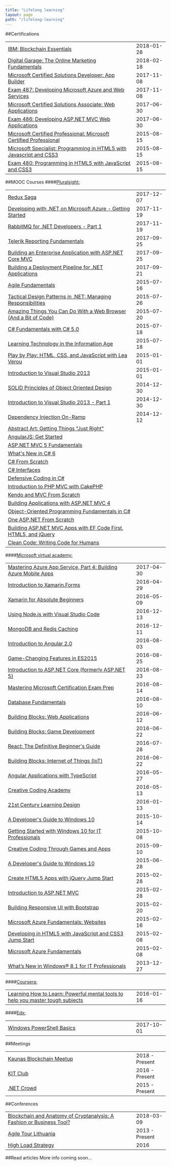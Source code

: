 ```yaml
---
title: "Lifelong learning"
layout: page
path: "/lifelong-learning"
---
```


##Certifications</h2>
<table style="width: 100%">
    <colgroup>
       <col span="1" width="80%">
       <col span="1" width="20%">
    </colgroup>
    <thead>
    </thead>
    <tbody>
        <tr>
            <td><a target="_blank" href="https://www.youracclaim.com/badges/e2b1e93a-2b91-4b0d-9eb4-51036aaff606/linked_in_profile">IBM: Blockchain Essentials</a></td>
            <td>2018-01-28</td>
        </tr>
        <tr>
            <td><a target="_blank" href="https://1drv.ms/b/s!AhQWgU5OurTKjIEiATRJODl12UhxiA">Digital Garage: The Online Marketing Fundamentals</a></td>
            <td>2018-02-18</td>
        </tr>
        <tr>
            <td><a target="_blank" href="https://www.youracclaim.com/badges/702c4ea5-13a1-4282-998d-a0e80a410419/linked_in_profile">Microsoft Certified Solutions Developer: App Builder</a></td>
            <td>2017-11-08</td>
        </tr>
        <tr>
            <td><a target="_blank" href="https://www.youracclaim.com/badges/fc3485bb-bf95-45dd-a380-ba69ba7de718/linked_in_profile">Exam 487: Developing Microsoft Azure and Web Services</a></td>
            <td>2017-11-08</td>
        </tr>
        <tr>
            <td><a target="_blank" href="https://www.youracclaim.com/badges/7c743e24-de83-4ad1-bc31-8a7420538f9f">Microsoft Certified Solutions Associate: Web Applications</a></td>
            <td>2017-06-30</td>
        </tr>
        <tr>
            <td><a target="_blank" href="https://www.youracclaim.com/badges/2bbe4b67-414a-426c-b535-d7e61341cb63">Exam 486: Developing ASP.NET MVC Web Applications</a></td>
            <td>2017-06-30</td>
        </tr>
        <tr>
            <td><a target="_blank" href="https://www.microsoft.com/en-us/learning/microsoft-certified-professional.aspx">Microsoft Certified Professional: Microsoft Certified Professional</a></td>
            <td>2015-08-15</td>
        </tr>
        <tr>
            <td><a target="_blank" href="https://www.youracclaim.com/badges/d6d79c1c-b26b-4f53-b2b6-2b7494a3f6c0">Microsoft Specialist: Programming in HTML5 with Javascript and CSS3</a></td>
            <td>2015-08-15</td>
        </tr>
        <tr>
            <td><a target="_blank" href="https://www.youracclaim.com/badges/d6d79c1c-b26b-4f53-b2b6-2b7494a3f6c0">Exam 480: Programming in HTML5 with JavaScript and CSS3</a></td>
            <td>2015-08-15</td>
        </tr>
    </tbody>
</table>

##MOOC Courses</h2>
####[Pluralsight:](https://app.pluralsight.com/)
<table style="width: 100%">
    <colgroup>
       <col span="1" width="80%">
       <col span="1" width="20%">
    </colgroup>
    <thead>
    </thead>
    <tbody>
        <tr>
            <td><a href="#">Redux Saga</a></td>
            <td>2017-12-07</td>
        </tr>
        <tr>
            <td><a href="#">Developing with .NET on Microsoft Azure - Getting Started</a></td>
            <td>2017-11-19</td>
        </tr>
        <tr>
            <td><a href="#">RabbitMQ for .NET Developers - Part 1</a></td>
            <td>2017-11-19</td>
        </tr>
        <tr>
            <td><a href="#">Telerik Reporting Fundamentals</a></td>
            <td>2017-09-25</td>
        </tr>
        <tr>
            <td><a href="#">Building an Enterprise Application with ASP.NET Core MVC</a></td>
            <td>2017-09-25</td>
        </tr>
        <tr>
            <td><a href="#">Building a Deployment Pipeline for .NET Applications</a></td>
            <td>2017-09-21</td>
        </tr>
        <tr>
            <td><a href="#">Agile Fundamentals</a></td>
            <td>2015-07-16</td>
        </tr>
        <tr>
            <td><a href="#">Tactical Design Patterns in .NET: Managing Responsibilities</a></td>
            <td>2015-07-26</td>
        </tr>
        <tr>
            <td><a href="#">Amazing Things You Can Do With a Web Browser (And a Bit of Code)</a></td>
            <td>2015-07-20</td>
        </tr>
        <tr>
            <td><a href="#">C# Fundamentals with C# 5.0</a></td>
            <td>2015-07-18</td>
        </tr>
        <tr>
            <td><a href="#">Learning Technology in the Information Age</a></td>
            <td>2015-07-18</td>
        </tr>
        <tr>
            <td><a href="#">Play by Play: HTML, CSS, and JavaScript with Lea Verou</a></td>
            <td>2015-01-01</td>
        </tr>
        <tr>
            <td><a href="#">Introduction to Visual Studio 2013</a></td>
            <td>2015-01-01</td>
        </tr>
        <tr>
            <td><a href="#">SOLID Principles of Object Oriented Design</a></td>
            <td>2014-12-30</td>
        </tr>
        <tr>
            <td><a href="#">Introduction to Visual Studio 2013 - Part 1</a></td>
            <td>2014-12-30</td>
        </tr>
        <tr>
            <td><a href="#">Dependency Injection On-Ramp</a></td>
            <td>2014-12-12</td>
        </tr>
        <tr>
            <td><a href="#">Abstract Art: Getting Things "Just Right"</a></td>
            <td></td>
        </tr>
        <tr>
            <td><a href="#">AngularJS: Get Started</a></td>
            <td></td>
        </tr>
        <tr>
            <td><a href="#">ASP.NET MVC 5 Fundamentals</a></td>
            <td></td>
        </tr>
        <tr>
            <td><a href="#">What's New in C# 6</a></td>
            <td></td>
        </tr>
        <tr>
            <td><a href="#">C# From Scratch</a></td>
            <td></td>
        </tr>
        <tr>
            <td><a href="#">C# Interfaces</a></td>
            <td></td>
        </tr>
        <tr>
            <td><a href="#">Defensive Coding in C#</a></td>
            <td></td>
        </tr>
        <tr>
            <td><a href="#">Introduction to PHP MVC with CakePHP</a></td>
            <td></td>
        </tr>
        <tr>
            <td><a href="#">Kendo and MVC From Scratch</a></td>
            <td></td>
        </tr>
        <tr>
            <td><a href="#">Building Applications with ASP.NET MVC 4</a></td>
            <td></td>
        </tr>
        <tr>
            <td><a href="#">Object-Oriented Programming Fundamentals in C#</a></td>
            <td></td>
        </tr>
        <tr>
            <td><a href="#">One ASP.NET From Scratch</a></td>
            <td></td>
        </tr>
        <tr>
            <td><a href="#">Building ASP.NET MVC Apps with EF Code First, HTML5, and jQuery</a></td>
            <td></td>
        </tr>
        <tr>
            <td><a href="#">Clean Code: Writing Code for Humans</a></td>
            <td></td>
        </tr>
    </tbody>
</table>

####[Microsoft virtual academy:](https://mva.microsoft.com/)
<table style="width: 100%">
    <colgroup>
       <col span="1" width="80%">
       <col span="1" width="20%">
    </colgroup>
    <thead>
    </thead>
    <tbody>
        <tr>
            <td><a href="#">Mastering Azure App Service, Part 4: Building Azure Mobile Apps</a></td>
            <td>2017-04-30</td>
        </tr>
        <tr>
            <td><a href="#">Introduction to Xamarin.Forms</a></td>
            <td>2016-04-29</td>
        </tr>
        <tr>
            <td><a href="#">Xamarin for Absolute Beginners</a></td>
            <td>2016-05-09</td>
        </tr>
        <tr>
            <td><a href="#">Using Node.js with Visual Studio Code</a></td>
            <td>2016-12-13</td>
        </tr>
        <tr>
            <td><a href="#">MongoDB and Redis Caching</a></td>
            <td>2016-12-11</td>
        </tr>
        <tr>
            <td><a href="#">Introduction to Angular 2.0</a></td>
            <td>2016-08-03</td>
        </tr>
        <tr>
            <td><a href="#">Game-Changing Features in ES2015</a></td>
            <td>2016-08-25</td>
        </tr>
        <tr>
            <td><a href="#">Introduction to ASP.NET Core (formerly ASP.NET 5)</a></td>
            <td>2016-08-23</td>
        </tr>
        <tr>
            <td><a href="#">Mastering Microsoft Certification Exam Prep</a></td>
            <td>2016-08-14</td>
        </tr>
        <tr>
            <td><a href="#">Database Fundamentals</a></td>
            <td>2016-08-10</td>
        </tr>
        <tr>
            <td><a href="#">Building Blocks: Web Applications</a></td>
            <td>2016-06-12</td>
        </tr>
        <tr>
            <td><a href="#">Building Blocks: Game Development</a></td>
            <td>2016-06-22</td>
        </tr>
        <tr>
            <td><a href="#">React: The Definitive Beginner's Guide</a></td>
            <td>2016-07-28</td>
        </tr>
        <tr>
            <td><a href="#">Building Blocks: Internet of Things (IoT)</a></td>
            <td>2016-06-22</td>
        </tr>
        <tr>
            <td><a href="#">Angular Applications with TypeScript</a></td>
            <td>2016-05-27</td>
        </tr>
        <tr>
            <td><a href="#">Creative Coding Academy</a></td>
            <td>2016-05-13</td>
        </tr>
        <tr>
            <td><a href="#">21st Century Learning Design</a></td>
            <td>2016-01-13</td>
        </tr>
        <tr>
            <td><a href="#">A Developer's Guide to Windows 10</a></td>
            <td>2015-10-14</td>
        </tr>
        <tr>
            <td><a href="#">Getting Started with Windows 10 for IT Professionals</a></td>
            <td>2015-10-08</td>
        </tr>
        <tr>
            <td><a href="#">Creative Coding Through Games and Apps</a></td>
            <td>2015-09-10</td>
        </tr>
        <tr>
            <td><a href="#">A Developer's Guide to Windows 10</a></td>
            <td>2015-06-28</td>
        </tr>
        <tr>
            <td><a href="#">Create HTML5 Apps with jQuery Jump Start</a></td>
            <td>2015-02-28</td>
        </tr>
        <tr>
            <td><a href="#">Introduction to ASP.NET MVC</a></td>
            <td>2015-02-28</td>
        </tr>
        <tr>
            <td><a href="#">Building Responsive UI with Bootstrap</a></td>
            <td>2015-02-20</td>
        </tr>
        <tr>
            <td><a href="#">Microsoft Azure Fundamentals: Websites</a></td>
            <td>2015-02-16</td>
        </tr>
        <tr>
            <td><a href="#">Developing in HTML5 with JavaScript and CSS3 Jump Start</a></td>
            <td>2015-02-08</td>
        </tr>
        <tr>
            <td><a href="#">Microsoft Azure Fundamentals</a></td>
            <td>2015-02-08</td>
        </tr>
        <tr>
            <td><a href="#">What’s New in Windows® 8.1 for IT Professionals</a></td>
            <td>2013-12-27</td>
        </tr>
    </tbody>
</table>

####[Coursera:](https://www.coursera.org/)
<table style="width: 100%">
    <colgroup>
       <col span="1" width="80%">
       <col span="1" width="20%">
    </colgroup>
    <thead>
    </thead>
    <tbody>
        <tr>
            <td><a target="_blank" href="https://www.coursera.org/learn/learning-how-to-learn/">Learning How to Learn: Powerful mental tools to help you master tough subjects</a></td>
            <td>2016-01-16</td>
        </tr>
    </tbody>
</table>

####[Edx:](https://courses.edx.org/)
<table style="width: 100%">
    <colgroup>
       <col span="1" width="80%">
       <col span="1" width="20%">
    </colgroup>
    <thead>
    </thead>
    <tbody>
        <tr>
            <td><a target="_blank" href="https://www.edx.org/course/windows-powershell-basics-microsoft-inf210x-2">Windows PowerShell Basics</a></td>
            <td>2017-10-01</td>
        </tr>
    </tbody>
</table>

##Meetings</h2>
<table style="width: 100%">
    <colgroup>
       <col span="1" width="80%">
       <col span="1" width="20%">
    </colgroup>
    <thead>
    </thead>
    <tbody>
        <tr>
            <td><a target="_blank" href="https://www.meetup.com/Kaunas-Blockchain-Meetup/">Kaunas Blockchain Meetup</a></td>
            <td>2018 - Present</td>
        </tr>
        <tr>
            <td><a target="_blank" href="https://facebook.com/groups/KITclubas/">KIT Club</a></td>
            <td>2016 - Present</td>
        </tr>
        <tr>
            <td><a target="_blank" href="http://dotnetcrowd.lt/">.NET Crowd</a></td>
            <td>2015 - Present</td>
        </tr>
    </tbody>
</table>

##Conferences</h2>
<table style="width: 100%">
    <colgroup>
       <col span="1" width="80%">
       <col span="1" width="20%">
    </colgroup>
    <thead>
    </thead>
    <tbody>
        <tr>
            <td><a target="_blank" href="https://www.facebook.com/events/336812826838800/">Blockchain and Anatomy of Cryptanalysis: A Fashion or Business Tool?</a><br/></td>
            <td>2018-03-09</td>
        </tr>
        <tr>
            <td><a target="_blank" href="http://agileturas.lt/">Agile Tour Lithuania</a></td>
            <td>2013 - Present</td>
        </tr>
        <tr>
            <td><a target="_blank" href="https://www.facebook.com/events/739492666186403/">High Load Strategy</a></td>
            <td>2016</td>
        </tr>
    </tbody>
</table>

##Read articles
More info coming soon...